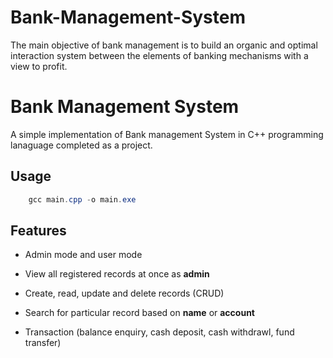 # Bank-Management-System
The main objective of bank management is to build an organic and optimal interaction system between the elements of banking mechanisms with a view to profit.
# Bank Management System

A simple implementation of Bank management System in C++ programming lanaguage completed as a project.

## Usage

```powershell
    gcc main.cpp -o main.exe
```

## Features

- Admin mode and user mode

- View all registered records at once as **admin**

- Create, read, update and delete records (CRUD)

- Search for particular record based on **name** or **account**

- Transaction (balance enquiry, cash deposit, cash withdrawl, fund transfer)
